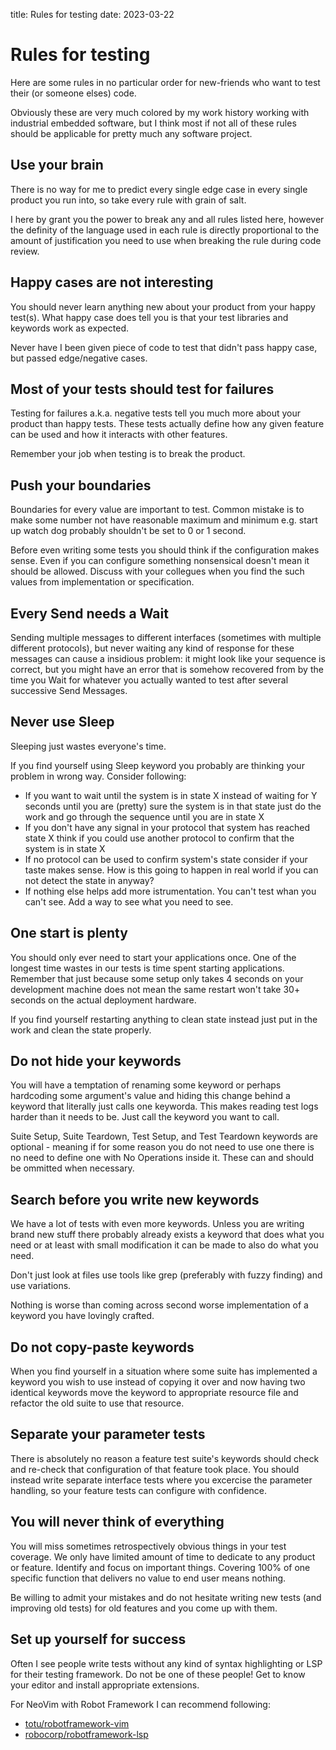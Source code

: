 title: Rules for testing
date: 2023-03-22
# Rules for testing

Here are some rules in no particular order for new-friends who want to test their (or someone elses) code.

Obviously these are very much colored by my work history working with industrial embedded software, but I think most if not all of these rules should be applicable for pretty much any software project.

## Use your brain
There is no way for me to predict every single edge case in every single product you run into, so take every rule with grain of salt.

I here by grant you the power to break any and all rules listed here, however the definity of the language used in each rule is directly proportional to the amount of justification you need to use when breaking the rule during code review.

## Happy cases are not interesting
You should never learn anything new about your product from your happy test(s). What happy case does tell you is that your test libraries and keywords work as expected.

Never have I been given piece of code to test that didn't pass happy case, but passed edge/negative cases.

## Most of your tests should test for failures
Testing for failures a.k.a. negative tests tell you much more about your product than happy tests. These tests actually define how any given feature can be used and how it interacts with other features.

Remember your job when testing is to break the product.

## Push your boundaries
Boundaries for every value are important to test. Common mistake is to make some number not have reasonable maximum and minimum e.g. start up watch dog probably shouldn't be set to 0 or 1 second.

Before even writing some tests you should think if the configuration makes sense. Even if you can configure something nonsensical doesn't mean it should be allowed. Discuss with your collegues when you find the such values from implementation or specification.

## Every Send needs a Wait
Sending multiple messages to different interfaces (sometimes with multiple different protocols), but never waiting any kind of response for these messages can cause a insidious problem: it might look like your sequence is correct, but you might have an error that is somehow recovered from by the time you Wait for whatever you actually wanted to test after several successive Send Messages.

## Never use Sleep
Sleeping just wastes everyone's time.

If you find yourself using Sleep keyword you probably are thinking your problem in wrong way. Consider following:

- If you want to wait until the system is in state X instead of waiting for Y seconds until you are (pretty) sure the system is in that state just do the work and go through the sequence until you are in state X
- If you don't have any signal in your protocol that system has reached state X think if you could use another protocol to confirm that the system is in state X
- If no protocol can be used to confirm system's state consider if your taste makes sense. How is this going to happen in real world if you can not detect the state in anyway?
- If nothing else helps add more istrumentation. You can't test whan you can't see. Add a way to see what you need to see.

## One start is plenty

You should only ever need to start your applications once. One of the longest time wastes in our tests is time spent starting applications. Remember that just because some setup only takes 4 seconds on your development machine does not mean the same restart won't take 30+ seconds on the actual deployment hardware.

If you find yourself restarting anything to clean state instead just put in the work and clean the state properly.

## Do not hide your keywords

You will have a temptation of renaming some keyword or perhaps hardcoding some argument's value and hiding this change behind a keyword that literally just calls one keyworda. This makes reading test logs harder than it needs to be. Just call the keyword you want to call.

Suite Setup, Suite Teardown, Test Setup, and Test Teardown keywords are optional - meaning if for some reason you do not need to use one there is no need to define one with No Operations inside it. These can and should be ommitted when necessary.

## Search before you write new keywords

We have a lot of tests with even more keywords. Unless you are writing brand new stuff  there probably already exists a keyword that does what you need or at least with small modification it can be made to also do what you need.

Don't just look at files use tools like grep (preferably with fuzzy finding) and use variations.

Nothing is worse than coming across second worse implementation of a keyword you have lovingly crafted.

## Do not copy-paste keywords

When you find yourself in a situation where some suite has implemented a keyword you wish to use instead of copying it over and now having two identical keywords move the keyword to appropriate resource file and refactor the old suite to use that resource.

## Separate your parameter tests

There is absolutely no reason a feature test suite's keywords should check and re-check that configuration of that feature took place. You should instead write separate interface tests where you excercise the parameter handling, so your feature tests can configure with confidence.

## You will never think of everything

You will miss sometimes retrospectively obvious things in your test coverage. We only have limited amount of time to dedicate to any product or feature. Identify and focus on important things. Covering 100% of one specific function that delivers no value to end user means nothing.

Be willing to admit your mistakes and do not hesitate writing new tests (and improving old tests) for old features and you come up with them.

## Set up yourself for success

Often I see people write tests without any kind of syntax highlighting or LSP for their testing framework. Do not be one of these people! Get to know your editor and install appropriate extensions.

For NeoVim with Robot Framework I can recommend following:

- [totu/robotframework-vim][1]
- [robocorp/robotframework-lsp][2]

[1]: https://github.com/totu/robotframework-vim "totu/robotframework-vim"
[2]: https://github.com/robocorp/robotframework-lsp "robocorp/robotframework-lsp"

